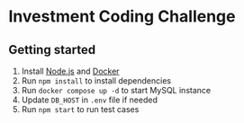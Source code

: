 # Investment Coding Challenge

## Getting started
1. Install [Node.js](https://nodejs.org/) and [Docker](https://docs.docker.com/compose/install/)
2. Run `npm install` to install dependencies
3. Run `docker compose up -d` to start MySQL instance
4. Update `DB_HOST` in `.env` file if needed
5. Run `npm start` to run test cases
